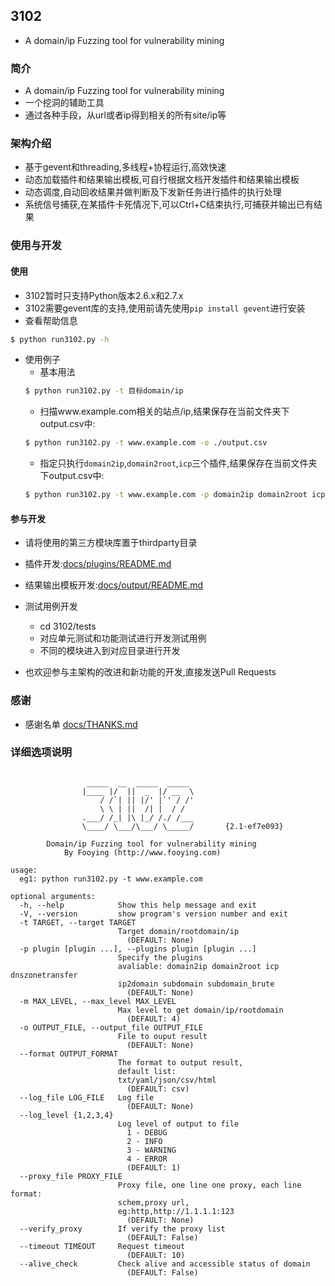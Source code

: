 ## 3102

* A domain/ip Fuzzing tool for vulnerability mining

### 简介
* A domain/ip Fuzzing tool for vulnerability mining
* 一个挖洞的辅助工具
* 通过各种手段，从url或者ip得到相关的所有site/ip等

### 架构介绍
* 基于gevent和threading,多线程+协程运行,高效快速
* 动态加载插件和结果输出模板,可自行根据文档开发插件和结果输出模板
* 动态调度,自动回收结果并做判断及下发新任务进行插件的执行处理
* 系统信号捕获,在某插件卡死情况下,可以Ctrl+C结束执行,可捕获并输出已有结果

### 使用与开发
#### 使用
* 3102暂时只支持Python版本2.6.x和2.7.x  
* 3102需要gevent库的支持,使用前请先使用`pip install gevent`进行安装  
* 查看帮助信息  
```bash
$ python run3102.py -h
```
* 使用例子
  * 基本用法  
  ```bash
  $ python run3102.py -t 目标domain/ip
  ```
  * 扫描www.example.com相关的站点/ip,结果保存在当前文件夹下output.csv中:  
  ```bash
  $ python run3102.py -t www.example.com -o ./output.csv
  ```
  * 指定只执行`domain2ip`,`domain2root`,`icp`三个插件,结果保存在当前文件夹下output.csv中:  
  ```bash
  $ python run3102.py -t www.example.com -p domain2ip domain2root icp -o ./output.csv
  ```

#### 参与开发
* 请将使用的第三方模块库置于thirdparty目录

* 插件开发:[docs/plugins/README.md](docs/plugins/README.md)
* 结果输出模板开发:[docs/output/README.md](docs/output/README.md)

* 测试用例开发
  * cd 3102/tests
  * 对应单元测试和功能测试进行开发测试用例
  * 不同的模块进入到对应目录进行开发

* 也欢迎参与主架构的改进和新功能的开发,直接发送Pull Requests

### 感谢
* 感谢名单 [docs/THANKS.md](docs/THANKS.md)

### 详细选项说明
```

                 _____  __  _____  _____
                |____ |/  ||  _  |/ __  \
                    / /`| || |/' |`' / /'
                    \ \ | ||  /| |  / /
                .___/ /_| |\ |_/ /./ /___
                \____/ \___/\___/ \_____/       {2.1-ef7e093}

        Domain/ip Fuzzing tool for vulnerability mining
            By Fooying (http://www.fooying.com)

usage:
  eg1: python run3102.py -t www.example.com

optional arguments:
  -h, --help            Show this help message and exit
  -V, --version         show program's version number and exit
  -t TARGET, --target TARGET
                        Target domain/rootdomain/ip
                          (DEFAULT: None)
  -p plugin [plugin ...], --plugins plugin [plugin ...]
                        Specify the plugins
                        avaliable: domain2ip domain2root icp dnszonetransfer
                        ip2domain subdomain subdomain_brute
                          (DEFAULT: None)
  -m MAX_LEVEL, --max_level MAX_LEVEL
                        Max level to get domain/ip/rootdomain
                          (DEFAULT: 4)
  -o OUTPUT_FILE, --output_file OUTPUT_FILE
                        File to ouput result
                          (DEFAULT: None)
  --format OUTPUT_FORMAT
                        The format to output result,
                        default list:
                        txt/yaml/json/csv/html
                          (DEFAULT: csv)
  --log_file LOG_FILE   Log file
                          (DEFAULT: None)
  --log_level {1,2,3,4}
                        Log level of output to file
                          1 - DEBUG
                          2 - INFO
                          3 - WARNING
                          4 - ERROR
                          (DEFAULT: 1)
  --proxy_file PROXY_FILE
                        Proxy file, one line one proxy, each line format:
                        schem,proxy url,
                        eg:http,http://1.1.1.1:123
                          (DEFAULT: None)
  --verify_proxy        If verify the proxy list
                          (DEFAULT: False)
  --timeout TIMEOUT     Request timeout
                          (DEFAULT: 10)
  --alive_check         Check alive and accessible status of domain
                          (DEFAULT: False)

```
